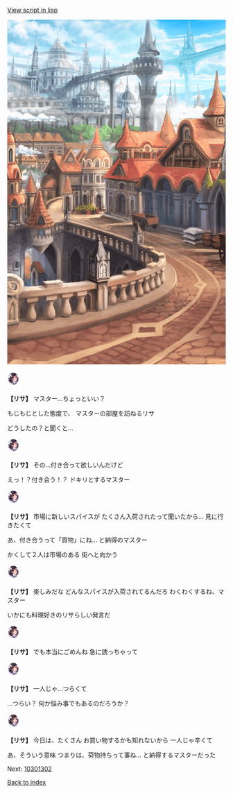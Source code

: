 [View script in lisp](../scripts/10301301.txt)

![town.png](../images/backgrounds/town.png)

<img src="../images/units/103013.png" alt="103013.png" height="34"/>

**【リサ】**
マスター…ちょっといい？

もじもじとした態度で、
マスターの部屋を訪ねるリサ

どうしたの？と聞くと…

<img src="../images/units/103013.png" alt="103013.png" height="34"/>

**【リサ】**
その…付き合って欲しいんだけど

えっ！？付き合う！？
ドキリとするマスター

<img src="../images/units/103013.png" alt="103013.png" height="34"/>

**【リサ】**
市場に新しいスパイスが
たくさん入荷されたって聞いたから…
見に行きたくて

あ、付き合うって「買物」にね…
と納得のマスター

かくして２人は市場のある
街へと向かう

<img src="../images/units/103013.png" alt="103013.png" height="34"/>

**【リサ】**
楽しみだな
どんなスパイスが入荷されてるんだろ
わくわくするね、マスター

いかにも料理好きのリサらしい発言だ

<img src="../images/units/103013.png" alt="103013.png" height="34"/>

**【リサ】**
でも本当にごめんね
急に誘っちゃって

<img src="../images/units/103013.png" alt="103013.png" height="34"/>

**【リサ】**
一人じゃ…つらくて

…つらい？
何か悩み事でもあるのだろうか？

<img src="../images/units/103013.png" alt="103013.png" height="34"/>

**【リサ】**
今日は、たくさん
お買い物するかも知れないから
一人じゃ辛くて

あ、そういう意味
つまりは、荷物持ちって事ね…
と納得するマスターだった

Next: [10301302](10301302.md)

[Back to index](index.md)
